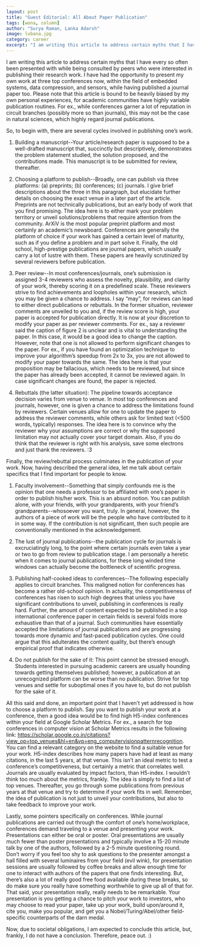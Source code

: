 ```yaml
---
layout: post
title: "Guest Editorial: All About Paper Publication"
tags: [wona, column]
author: "Surya Raman, Lanka Adarsh"
image: lubana.jpg 
category: career
excerpt: "I am writing this article to address certain myths that I have every so often been presented with while being consulted by peers who were interested in publishing their research work."
---
```


I am writing this article to address certain myths that I have every so often been presented with while being consulted by peers who were interested in publishing their research work. I have had the opportunity to present my own work at three top conferences now, within the field of embedded systems, data compression, and sensors, while having published a journal paper too. Please note that this article is bound to be heavily biased by my own personal experiences, for academic communities have highly variable publication routines. For ex., while conferences garner a lot of reputation in circuit branches (possibly more so than journals), this may not be the case in natural sciences, which highly regard journal publications.

So, to begin with, there are several cycles involved in publishing one’s work.

1. Building a manuscript--Your article/research paper is supposed to be a well-drafted manuscript that, succinctly but descriptively, demonstrates the problem statement studied, the solution proposed, and the contributions made. This manuscript is to be submitted for review, thereafter.

2. Choosing a platform to publish--Broadly, one can publish via three platforms: (a) preprints; (b) conferences; (c) journals. I give brief descriptions about the three in this paragraph, but elucidate further details on choosing the exact venue in a later part of the article. Preprints are not technically publications, but an early body of work that you find promising. The idea here is to either mark your problem territory or unveil solutions/problems that require attention from the community. ArXiV is the most popular preprint platform and most certainly an academic’s newsboard. Conferences are generally the platform of choice if your work has gained a certain level of maturity, such as if you define a problem and in part solve it. Finally, the old school, high-prestige publications are journal papers, which usually carry a lot of lustre with them. These papers are heavily scrutinized by several reviewers before publication.

3. Peer review--In most conferences/journals, one’s submission is assigned 3-4 reviewers who assess the novelty, plausibility, and clarity of your work, thereby scoring it on a predefined scale. These reviewers strive to find achievements and loopholes within your research, which you may be given a chance to address. I say “may”, for reviews can lead to either direct publications or rebuttals. In the former situation, reviewer comments are unveiled to you and, if the review score is high, your paper is accepted for publication directly. It is now at your discretion to modify your paper as per reviewer comments. For ex., say a reviewer said the caption of figure 2 is unclear and is vital to understanding the paper. In this case, it would be a good idea to change the caption. However, note that one is not allowed to perform significant changes to the paper. For ex., if you have found an optimization technique to improve your algorithm’s speedup from 2x to 3x, you are not allowed to modify your paper towards the same. The idea here is that your proposition may be fallacious, which needs to be reviewed, but since the paper has already been accepted, it cannot be reviewed again. In case significant changes are found, the paper is rejected.

4. Rebuttals (the latter situation): The pipeline towards acceptance decision varies from venue to venue. In most top conferences and journals, however, one is given a chance to address the limitations found by reviewers. Certain venues allow for one to update the paper to address the reviewer comments, while others ask for limited text (<500 words, typically) responses. The idea here is to convince why the reviewer why your assumptions are correct or why the supposed limitation may not actually cover your target domain. Also, if you do think that the reviewer is right with his analysis, save some electrons and just thank the reviewers. :3

Finally, the review/rebuttal process culminates in the publication of your work. Now, having described the general idea, let me talk about certain specifics that I find important for people to know. 

1. Faculty involvement--Something that simply confounds me is the opinion that one needs a professor to be affiliated with one’s paper in order to publish his/her work. This is an absurd notion. You can publish alone, with your friends, with your grandparents, with your friend’s grandparents--whosoever you want, truly. In general, however, the authors of a piece of work will be the people who have contributed to it in some way. If the contribution is not significant, then such people are conventionally mentioned in the acknowledgement.

2. The lust of journal publications--the publication cycle for journals is excruciatingly long, to the point where certain journals even take a year or two to go from review to publication stage. I am personally a heretic when it comes to journal publications, for these long winded time windows can actually become the bottleneck of scientific progress. 

3.  Publishing half-cooked ideas to conferences--The following especially applies to circuit branches. This maligned notion for conferences has become a rather old-school opinion. In actuality, the competitiveness of conferences has risen to such high degrees that unless you have significant contributions to unveil, publishing in conferences is really hard. Further, the amount of content expected to be published in a top international conference paper in certain fields is several folds more exhaustive than that of a journal. Such communities have essentially accepted the limitations of journal publications and are progressing towards more dynamic and fast-paced publication cycles. One could argue that this adulterates the content quality, but there’s enough empirical proof that indicates otherwise. 

4. Do not publish for the sake of it: This point cannot be stressed enough. Students interested in pursuing academic careers are usually hounding towards getting themselves published; however, a publication at an unrecognized platform can be worse than no publication. Strive for top venues and settle for suboptimal ones if you have to, but do not publish for the sake of it. 

All this said and done, an important point that I haven’t yet addressed is how to choose a platform to publish. Say you want to publish your work at a conference, then a good idea would be to find high H5-index conferences within your field at Google Scholar Metrics. For ex., a search for top conferences in computer vision at Scholar Metrics results in the following link: https://scholar.google.co.in/citations?view_op=top_venues&hl=en&vq=eng_computervisionpatternrecognition. You can find a relevant category on the website to find a suitable venue for your work. H5-index describes how many papers have had at least as many citations, in the last 5 years, at that venue. This isn’t an ideal metric to test a conference’s competitiveness, but certainly a metric that correlates well. Journals are usually evaluated by impact factors, than H5-index. I wouldn’t think too much about the metrics, frankly. The idea is simply to find a list of top venues. Thereafter, you go through some publications from previous years at that venue and try to determine if your work fits in well. Remember, the idea of publication is not just to unveil your contributions, but also to take feedback to improve your work.

Lastly, some pointers specifically on conferences. While journal publications are carried out through the comfort of one’s home/workplace, conferences demand traveling to a venue and presenting your work. Presentations can either be oral or poster. Oral presentations are usually much fewer than poster presentations and typically involve a 15-20 minute talk by one of the authors, followed by a 2-5 minute questioning round. Don’t worry if you feel too shy to ask questions to the presenter amongst a hall filled with several luminaires from your field (evil wink), for presentation sessions are usually followed by coffee breaks and allow enough time for one to interact with authors of the papers that one finds interesting. But, there’s also a lot of really good free food available during these breaks, so do make sure you really have something worthwhile to give up all of that for. That said, your presentation really, really needs to be remarkable. Your presentation is you getting a chance to pitch your work to investors, who may choose to read your paper, take up your work, build upon/around it, cite you, make you popular, and get you a Nobel/Turing/Abel/other field-specific counterparts of the darn medal. 

Now, due to societal obligations, I am expected to conclude this article, but, frankly, I do not have a conclusion. Therefore, peace out. :)
